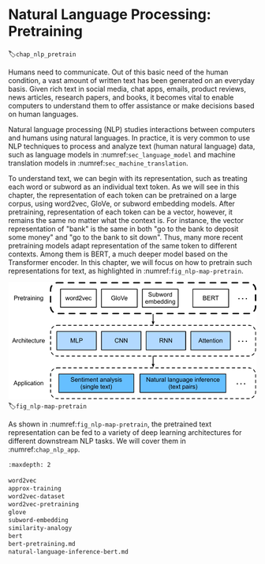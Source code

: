 # Natural Language Processing: Pretraining
:label:`chap_nlp_pretrain`


Humans need to communicate.
Out of this basic need of the human condition, a vast amount of written text has been generated on an everyday basis.
Given rich text in social media, chat apps, emails, product reviews, news articles,  research papers, and books, it becomes vital to enable computers to understand them to offer assistance or make decisions based on human languages.

Natural language processing (NLP) studies interactions between computers and humans using natural languages.
In practice, it is very common to use NLP techniques to process and analyze text (human natural language) data, such as language models in :numref:`sec_language_model` and machine translation models in :numref:`sec_machine_translation`.

To understand text, we can begin with its representation,
such as treating each word or subword as an individual text token.
As we will see in this chapter,
the representation of each token can be pretrained on a large corpus,
using word2vec, GloVe, or subword embedding models.
After pretraining, representation of each token can be a vector,
however, it remains the same no matter what the context is.
For instance, the vector representation of "bank" is the same
in both 
"go to the bank to deposit some money"
and 
"go to the bank to sit down".
Thus, many more recent pretraining models adapt representation of the same token
to different contexts.
Among them is BERT, a much deeper model based on the Transformer encoder.
In this chapter, we will focus on how to pretrain such representations for text,
as highlighted in :numref:`fig_nlp-map-pretrain`.

![Pretrained text representation can be fed to various deep learning architectures for different downstream NLP tasks. This chapter focuses on the upstream text representation pretraining.](../img/nlp-map-pretrain.svg)
:label:`fig_nlp-map-pretrain`

As shown in :numref:`fig_nlp-map-pretrain`,
the pretrained text representation can be fed to
a variety of deep learning architectures for different downstream NLP tasks.
We will cover them in :numref:`chap_nlp_app`.

```toc
:maxdepth: 2

word2vec
approx-training
word2vec-dataset
word2vec-pretraining
glove
subword-embedding
similarity-analogy
bert
bert-pretraining.md
natural-language-inference-bert.md

```

